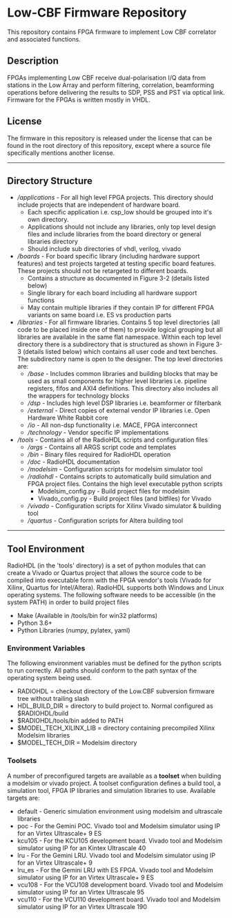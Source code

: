 # Low-CBF Firmware Repository
This repository contains FPGA firmware to implement Low CBF correlator and associated functions.

## Description
FPGAs implementing Low CBF receive dual-polarisation I/Q data from stations in the Low Array and perform filtering, correlation, beamforming operations before delivering the results to SDP, PSS and PST via optical link. Firmware for the FPGAs is written mostly in VHDL.


## License
The firmware in this repository is released under the license that can be found in the root directory of this repository, except where a source file specifically mentions another license.

---

## Directory Structure

* _/applications_ - For all high level FPGA projects. This directory should include projects that are independent of hardware board.
    * Each specific application i.e. csp_low should be grouped into it's own directory.
    * Applications should not include any libraries, only top level design files and include libraries from the board directory or general libraries directory
    * Should include sub directories of vhdl, verilog, vivado
* _/boards_ - For board specific library (including hardware support features) and test projects targeted at testing specific board features. These projects should not be retargeted to different boards.
    * Contains a structure as documented in Figure 3-2 (details listed below)
    * Single library for each board including all hardware support functions
    * May contain multiple libraries if they contain IP for different FPGA variants on same board i.e. ES vs production parts
* _/libraries_ - For all firmware libraries. Contains 5 top level directories (all code to be placed inside one of them) to provide logical grouping but all libraries are available in the same flat namespace. Within each top level directory there is a subdirectory that is structured as shown in Figure 3-3 (details listed below) which contains all user code and text benches. The subdirectory name is open to the designer. The top level directories are:
    * _/base_ - Includes common libraries and building blocks that may be used as small components for higher level libraries i.e. pipeline registers, fifos and AXI4 definitions. This directory also includes all the wrappers for technology blocks
    * _/dsp_ - Includes high level DSP libraries i.e. beamformer or filterbank
    * _/external_ - Direct copies of external vendor IP libraries i.e. Open Hardware White Rabbit core
    * _/io_ - All non-dsp functionality i.e. MACE, FPGA interconnect
    * _/technology_ - Vendor specific IP implementations
* _/tools_ - Contains all of the RadioHDL scripts and configuration files
    * _/args_ - Contains all ARGS script code and templates
    * _/bin_ - Binary files required for RadioHDL operation
    * _/doc_ - RadioHDL documentation
    * _/modelsim_ - Configuration scripts for modelsim simulator tool
    * _/radiohdl_ - Contains scripts to automatically build simulation and FPGA project files. Contains the high level executable python scripts
        * Modelsim_config.py - Build project files for modelsim
        * Vivado_config.py - Build project files (and bitfiles) for Vivado
    * _/vivado_ - Configuration scripts for Xilinx Vivado simulator & building tool
    * _/quartus_ - Configuration scripts for Altera building tool

---

## Tool Environment

RadioHDL (in the 'tools' directory) is a set of python modules that can create a Vivado or Quartus project that allows the source code to be compiled into executable form with the FPGA vendor's tools (Vivado for Xilinx, Quartus for Intel/Altera).
RadioHDL supports both Windows and Linux operating systems. The following software needs to be accessible (in the system PATH) in order to build project files

* Make (Available in /tools/bin for win32 platforms)
* Python 3.6+
* Python Libraries (numpy, pylatex, yaml)

### Environment Variables

The following environment variables must be defined for the python scripts to run correctly. All paths should conform to the path syntax of the operating system being used.

* RADIOHDL = checkout directory of the Low.CBF subversion firmware tree without trailing slash
* HDL_BUILD_DIR = directory to build project to. Normal configured as $RADIOHDL/build
* $RADIOHDL/tools/bin added to PATH
* $MODEL_TECH_XILINX_LIB = directory containing precompiled Xilinx Modelsim libraries
* $MODEL_TECH_DIR = Modelsim directory

### Toolsets

A number of preconfigured targets are available as a **toolset** when building a modelsim or vivado project. A toolset configuration defines a build tool, a simulation tool, FPGA IP libraries and simulation libraries to use. Available targets are:

* default - Generic simulation environment using modelsim and ultrascale libraries
* poc - For the Gemini POC. Vivado tool and Modelsim simulator using IP for an Virtex Ultrascale+ 9 ES
* kcu105 - For the KCU105 development board. Vivado tool and Modelsim simulator using IP for an Kintex Ultrascale 40
* lru - For the Gemini LRU. Vivado tool and Modelsim simulator using IP for an Virtex Ultrascale+ 9
* lru_es - For the Gemini LRU with ES FPGA. Vivado tool and Modelsim simulator using IP for an Virtex Ultrascale+ 9 ES
* vcu108 - For the VCU108 development board. Vivado tool and Modelsim simulator using IP for an Virtex Ultrascale 95
* vcu110 - For the VCU110 development board. Vivado tool and Modelsim simulator using IP for an Virtex Ultrascale 190

